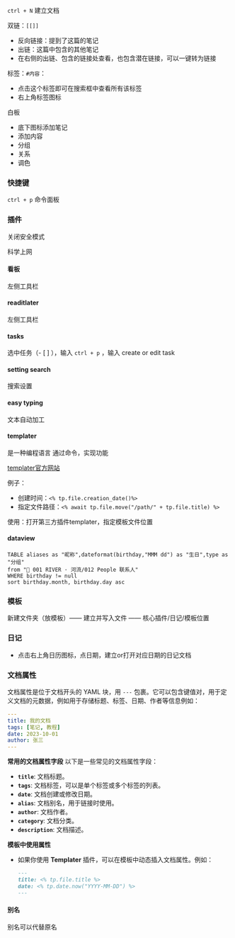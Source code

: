 `ctrl + N` 建立文档

双链：`[[]]`

- 反向链接：提到了这篇的笔记
- 出链：这篇中包含的其他笔记
- 在右侧的出链、包含的链接处查看，也包含潜在链接，可以一键转为链接

标签：`#内容`：

- 点击这个标签即可在搜索框中查看所有该标签
- 右上角标签图标

白板

- 底下图标添加笔记
- 添加内容
- 分组
- 关系
- 调色


### 快捷键

`ctrl + p` 命令面板


### 插件

关闭安全模式

科学上网

#### 看板

左侧工具栏

#### readitlater
左侧工具栏

#### tasks

选中任务（- [ ] ），输入 `ctrl + p` ，输入 create or edit task 


#### setting search

搜索设置

#### easy typing

文本自动加工


#### templater
是一种编程语言
通过命令，实现功能

[templater官方网站](https://silentvoid13.github.io/Templater/)

例子：

- 创建时间：`<% tp.file.creation_date()%>`
- 指定文件路径：`<% await tp.file.move("/path/" + tp.file.title) %>`

使用：打开第三方插件templater，指定模板文件位置

#### dataview

```dataview
TABLE aliases as "昵称",dateformat(birthday,"MMM dd") as "生日",type as "分组"
from "🌊 001 RIVER · 河流/012 People 联系人"
WHERE birthday != null
sort birthday.month, birthday.day asc
```

### 模板

新建文件夹（放模板）—— 建立并写入文件 —— 核心插件/日记/模板位置

### 日记

- 点击右上角日历图标，点日期，建立or打开对应日期的日记文档

### 文档属性

文档属性是位于文档开头的 YAML 块，用 `---` 包裹。它可以包含键值对，用于定义文档的元数据，例如用于存储标题、标签、日期、作者等信息例如：
```yaml
---
title: 我的文档
tags: [笔记, 教程]
date: 2023-10-01
author: 张三
---
```


**常用的文档属性字段**
以下是一些常见的文档属性字段：
- **`title`**: 文档标题。
- **`tags`**: 文档标签，可以是单个标签或多个标签的列表。
- **`date`**: 文档创建或修改日期。
- **`alias`**: 文档别名，用于链接时使用。
- **`author`**: 文档作者。
- **`category`**: 文档分类。
- **`description`**: 文档描述。


**模板中使用属性**
- 如果你使用 **Templater** 插件，可以在模板中动态插入文档属性。例如：
  ```markdown
  ---
  title: <% tp.file.title %>
  date: <% tp.date.now("YYYY-MM-DD") %>
  ---
  ```

#### 别名
别名可以代替原名

